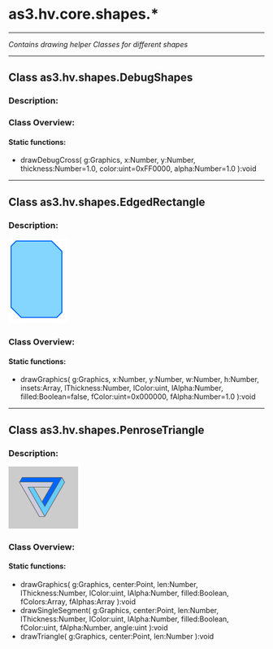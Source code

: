 # as3.hv.core.shapes.*

-----------------------------------
*Contains drawing helper Classes for different shapes*

-----------------------------------
## Class as3.hv.shapes.DebugShapes

### Description:


### Class Overview:


#### Static functions:

-	drawDebugCross(
				g:Graphics,
				x:Number, 
				y:Number,
				thickness:Number=1.0,
				color:uint=0xFF0000,
				alpha:Number=1.0
			):void


-----------------------------------
## Class as3.hv.shapes.EdgedRectangle

### Description:
![Edged Rectangle Sample](https://github.com/HerbertV/as3-hv/blob/master/images/EdgeRectangle.png)

### Class Overview:


#### Static functions:

-	drawGraphics(
				g:Graphics,
				x:Number,
				y:Number,
				w:Number,
				h:Number,
				insets:Array,
				lThickness:Number,
				lColor:uint,
				lAlpha:Number,
				filled:Boolean=false,
				fColor:uint=0x000000,
				fAlpha:Number=1.0
			):void


-----------------------------------
## Class as3.hv.shapes.PenroseTriangle

### Description:
![Penrose Triangle Sample](https://github.com/HerbertV/as3-hv/blob/master/images/Penrosetriangle.png)


### Class Overview:


#### Static functions:

-	drawGraphics(
				g:Graphics,
				center:Point, 
				len:Number,
				lThickness:Number,
				lColor:uint,
				lAlpha:Number,
				filled:Boolean,
				fColors:Array,
				fAlphas:Array
			):void
-	drawSingleSegment(
				g:Graphics,
				center:Point, 
				len:Number,
				lThickness:Number,
				lColor:uint,
				lAlpha:Number,
				filled:Boolean,
				fColor:uint,
				fAlpha:Number,
				angle:uint
			):void
- 	drawTriangle(
				g:Graphics, 
				center:Point, 
				len:Number
			):void
